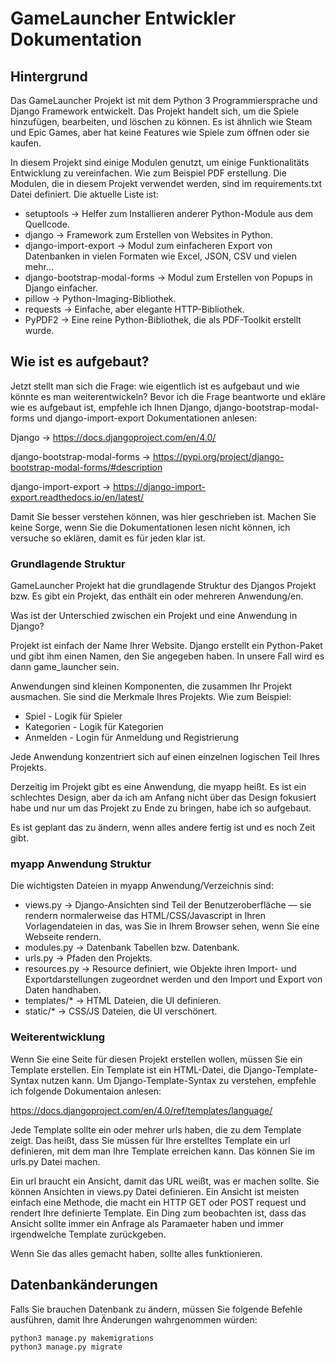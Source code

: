 # GameLauncher Entwickler Dokumentation

## Hintergrund

Das GameLauncher Projekt ist mit dem Python 3 Programmiersprache und Django
Framework entwickelt. Das Projekt handelt sich, um die Spiele hinzufügen,
bearbeiten, und löschen zu können. Es ist ähnlich wie Steam und Epic Games,
aber hat keine Features wie Spiele zum öffnen oder sie kaufen.

In diesem Projekt sind einige Modulen genutzt, um einige Funktionalitäts
Entwicklung zu vereinfachen. Wie zum Beispiel PDF erstellung. Die Modulen,
die in diesem Projekt verwendet werden, sind im requirements.txt Datei
definiert. Die aktuelle Liste ist:

* setuptools -> Helfer zum Installieren anderer Python-Module aus dem Quellcode.
* django -> Framework zum Erstellen von Websites in Python.
* django-import-export -> Modul zum einfacheren Export von Datenbanken in vielen
Formaten wie Excel, JSON, CSV und vielen mehr...
* django-bootstrap-modal-forms -> Modul zum Erstellen von Popups in Django einfacher.
* pillow -> Python-Imaging-Bibliothek.
* requests -> Einfache, aber elegante HTTP-Bibliothek.
* PyPDF2 -> Eine reine Python-Bibliothek, die als PDF-Toolkit erstellt wurde.

## Wie ist es aufgebaut?

Jetzt stellt man sich die Frage: wie eigentlich ist es aufgebaut und wie könnte
es man weiterentwickeln? Bevor ich die Frage beantworte und ekläre wie es aufgebaut
ist, empfehle ich Ihnen Django, django-bootstrap-modal-forms und django-import-export
Dokumentationen anlesen:

Django -> https://docs.djangoproject.com/en/4.0/

django-bootstrap-modal-forms -> https://pypi.org/project/django-bootstrap-modal-forms/#description

django-import-export -> https://django-import-export.readthedocs.io/en/latest/

Damit Sie besser verstehen können, was hier geschrieben ist. Machen Sie keine
Sorge, wenn Sie die Dokumentationen lesen nicht können, ich versuche so eklären,
damit es für jeden klar ist.

### Grundlagende Struktur

GameLauncher Projekt hat die grundlagende Struktur des Djangos Projekt bzw. Es
gibt ein Projekt, das enthält ein oder mehreren Anwendung/en.

Was ist der Unterschied zwischen ein Projekt und eine Anwendung in Django?

Projekt ist einfach der Name Ihrer Website. Django erstellt ein Python-Paket und
gibt ihm einen Namen, den Sie angegeben haben. In unsere Fall wird es dann
game_launcher sein.

Anwendungen sind kleinen Komponenten, die zusammen Ihr Projekt ausmachen. Sie
sind die Merkmale Ihres Projekts. Wie zum Beispiel:

* Spiel - Logik für Spieler
* Kategorien - Logik für Kategorien
* Anmelden - Login für Anmeldung und Registrierung

Jede Anwendung konzentriert sich auf einen einzelnen logischen Teil Ihres
Projekts.

Derzeitig im Projekt gibt es eine Anwendung, die myapp heißt. Es ist ein
schlechtes Design, aber da ich am Anfang nicht über das Design fokusiert habe
und nur um das Projekt zu Ende zu bringen, habe ich so aufgebaut.

Es ist geplant das zu ändern, wenn alles andere fertig ist und es noch Zeit
gibt.

### myapp Anwendung Struktur

Die wichtigsten Dateien in myapp Anwendung/Verzeichnis sind:

* views.py -> Django-Ansichten sind Teil der Benutzeroberfläche — sie rendern
normalerweise das HTML/CSS/Javascript in Ihren Vorlagendateien in das, was Sie
in Ihrem Browser sehen, wenn Sie eine Webseite rendern.
* modules.py -> Datenbank Tabellen bzw. Datenbank.
* urls.py -> Pfaden den Projekts.
* resources.py -> Resource definiert, wie Objekte ihren Import- und
Exportdarstellungen zugeordnet werden und den Import und Export von Daten
handhaben.
* templates/* -> HTML Dateien, die UI definieren.
* static/* -> CSS/JS Dateien, die UI verschönert.

### Weiterentwicklung

Wenn Sie eine Seite für diesen Projekt erstellen wollen, müssen Sie ein Template
erstellen. Ein Template ist ein HTML-Datei, die Django-Template-Syntax nutzen kann.
Um Django-Template-Syntax zu verstehen, empfehle ich folgende Dokumentaion anlesen:

https://docs.djangoproject.com/en/4.0/ref/templates/language/

Jede Template sollte ein oder mehrer urls haben, die zu dem Template zeigt. Das
heißt, dass Sie müssen für Ihre erstelltes Template ein url definieren, mit dem
man Ihre Template erreichen kann. Das können Sie im urls.py Datei machen.

Ein url braucht ein Ansicht, damit das URL weißt, was er machen sollte. Sie können
Ansichten in views.py Datei definieren. Ein Ansicht ist meisten einfach eine Methode,
die macht ein HTTP GET oder POST request und rendert Ihre definierte Template. Ein
Ding zum beobachten ist, dass das Ansicht sollte immer ein Anfrage als Paramaeter
haben und immer irgendwelche Template zurückgeben.

Wenn Sie das alles gemacht haben, sollte alles funktionieren.

## Datenbankänderungen

Falls Sie brauchen Datenbank zu ändern, müssen Sie folgende Befehle ausführen,
damit Ihre Änderungen wahrgenommen würden:

```bash
python3 manage.py makemigrations
python3 manage.py migrate
```

